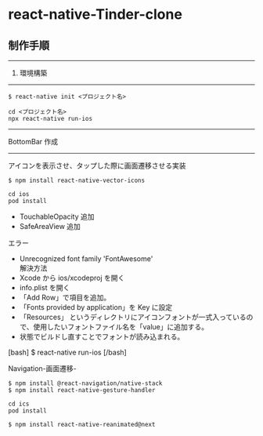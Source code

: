 # react-native-Tinder-clone

## 制作手順

---

1. 環境構築

---

```
$ react-native init <プロジェクト名>

cd <プロジェクト名>
npx react-native run-ios
```

---

BottomBar 作成

---

アイコンを表示させ、タップした際に画面遷移させる実装

```
$ npm install react-native-vector-icons

cd ios
pod install
```

- TouchableOpacity 追加
- SafeAreaView 追加

エラー

- Unrecognized font family 'FontAwesome'
  <br>
  解決方法
  <br>
- Xcode から ios/xcodeproj を開く
- info.plist を開く
- 「Add Row」で項目を追加。
- 「Fonts provided by application」を Key に設定
- 「Resources」 というディレクトリにアイコンフォントが一式入っているので、使用したいフォントファイル名を「value」に追加する。
- 状態でビルドし直すことでフォントが読み込まれる。

[bash]
$ react-native run-ios
[/bash]
<br>

Navigation-画面遷移-

```
$ npm install @react-navigation/native-stack
$ npm install react-native-gesture-handler

cd ics
pod install
```

```
$ npm install react-native-reanimated@next
```

